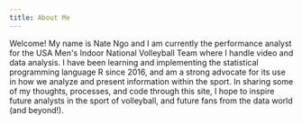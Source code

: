 ```yaml
---
title: About Me
---
```


Welcome! My name is Nate Ngo and I am currently the performance analyst for the USA Men's Indoor National Volleyball Team where I handle video and data analysis. I have been learning and implementing the statistical programming language R since 2016, and am a strong advocate for its use in how we analyze and present information within the sport. In sharing some of my thoughts, processes, and code through this site, I hope to inspire future analysts in the sport of volleyball, and future fans from the data world (and beyond!).